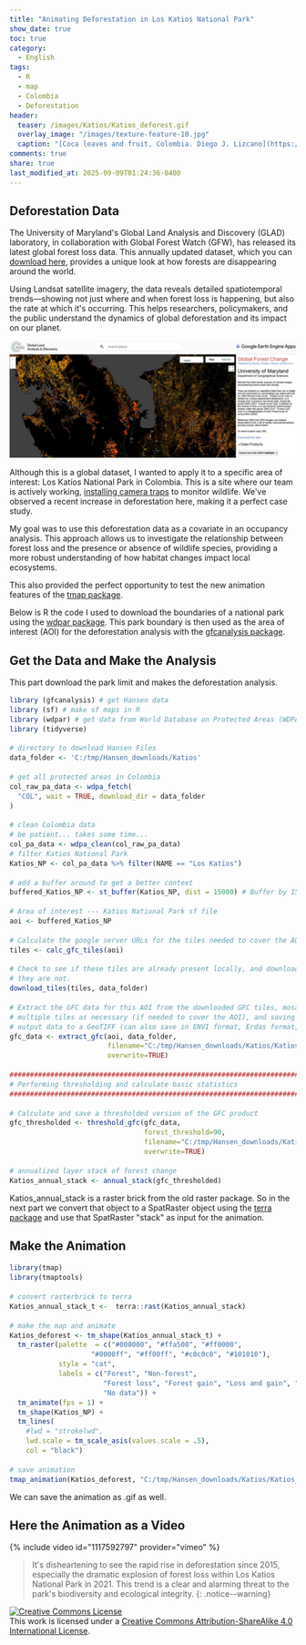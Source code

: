 ```yaml
---
title: "Animating Deforestation in Los Katios National Park"
show_date: true
toc: true
category: 
  - English
tags: 
  - R
  - map
  - Colombia
  - Deforestation
header:
  teaser: /images/Katios/Katios_deforest.gif
  overlay_image: "/images/texture-feature-10.jpg"
  caption: "[Coca leaves and fruit, Colombia. Diego J. Lizcano](https://www.instagram.com/walking_tapir/)"
comments: true
share: true
last_modified_at: 2025-09-09T01:24:36-0400
---
```


## Deforestation Data


The University of Maryland's Global Land Analysis and Discovery (GLAD) laboratory, in collaboration with Global Forest Watch (GFW), has released its latest global forest loss data. This annually updated dataset, which you can [download here](https://storage.googleapis.com/earthenginepartners-hansen/GFC-2024-v1.12/download.html), provides a unique look at how forests are disappearing around the world.

Using Landsat satellite imagery, the data reveals detailed spatiotemporal trends—showing not just where and when forest loss is happening, but also the rate at which it's occurring. This helps researchers, policymakers, and the public understand the dynamics of global deforestation and its impact on our planet.

![Global Forest Change](/images/Katios/GFC.jpg)  


Although this is a global dataset, I wanted to apply it to a specific area of interest: Los Katíos National Park in Colombia. This is a site where our team is actively working, [installing camera traps](https://dlizcano.github.io/cameratrap/posts/2024-07-17-stackmodel/index.html) to monitor wildlife. We've observed a recent increase in deforestation here, making it a perfect case study.

My goal was to use this deforestation data as a covariate in an occupancy analysis. This approach allows us to investigate the relationship between forest loss and the presence or absence of wildlife species, providing a more robust understanding of how habitat changes impact local ecosystems.

This also provided the perfect opportunity to test the new animation features of the [tmap package](https://r-tmap.github.io/tmap/).

Below is R the code I used to download the boundaries of a national park using the [wdpar package](https://prioritizr.github.io/wdpar/reference/wdpar.html). This park boundary is then used as the area of interest (AOI) for the deforestation analysis with the [gfcanalysis package](https://github.com/azvoleff/gfcanalysis). 


## Get the Data and Make the Analysis

This part download the park limit and makes the deforestation analysis. 

```r
library (gfcanalysis) # get Hansen data
library (sf) # make sf maps in R
library (wdpar) # get data from World Database on Protected Areas (WDPA) 
library (tidyverse) 

# directory to download Hansen Files
data_folder <- 'C:/tmp/Hansen_downloads/Katios'

# get all protected areas in Colombia
col_raw_pa_data <- wdpa_fetch(
  "COL", wait = TRUE, download_dir = data_folder
)

# clean Colombia data
# be patient... takes some time...
col_pa_data <- wdpa_clean(col_raw_pa_data)
# filter Katios National Park
Katios_NP <- col_pa_data %>% filter(NAME == "Los Katíos")

# add a buffer around to get a better context
buffered_Katios_NP <- st_buffer(Katios_NP, dist = 15000) # Buffer by 15 km 

# Area of interest --- Katios National Park sf file
aoi <- buffered_Katios_NP

# Calculate the google server URLs for the tiles needed to cover the AOI
tiles <- calc_gfc_tiles(aoi)

# Check to see if these tiles are already present locally, and download them if 
# they are not.
download_tiles(tiles, data_folder)

# Extract the GFC data for this AOI from the downloaded GFC tiles, mosaicing 
# multiple tiles as necessary (if needed to cover the AOI), and saving  the 
# output data to a GeoTIFF (can also save in ENVI format, Erdas format, etc.).
gfc_data <- extract_gfc(aoi, data_folder, 
                        filename="C:/tmp/Hansen_downloads/Katios/Katios_extract.tif",
                        overwrite=TRUE)

###############################################################################
# Performing thresholding and calculate basic statistics
###############################################################################

# Calculate and save a thresholded version of the GFC product
gfc_thresholded <- threshold_gfc(gfc_data, 
                                 forest_threshold=90, 
                                 filename="C:/tmp/Hansen_downloads/Katios/Katios_extract_thresholded.tif",
                                 overwrite=TRUE)

# annualized layer stack of forest change
Katios_annual_stack <- annual_stack(gfc_thresholded)

```   

Katios_annual_stack is a raster brick from the old raster package. So in the next part we convert that object to a SpatRaster object using the [terra package](https://rspatial.github.io/terra/) and use that SpatRaster "stack" as input for the animation. 

## Make the Animation

```r
library(tmap)
library(tmaptools)

# convert rasterbrick to terra
Katios_annual_stack_t <-  terra::rast(Katios_annual_stack)

# make the map and animate
Katios_deforest <- tm_shape(Katios_annual_stack_t) + 
  tm_raster(palette  = c("#008000", "#ffa500", "#ff0000", 
                    "#0000ff", "#ff00ff", "#c0c0c0", "#101010"),
            style = "cat",
            labels = c("Forest", "Non-forest", 
                       "Forest loss", "Forest gain", "Loss and gain", "Water", 
                       "No data")) +
  tm_animate(fps = 1) +
  tm_shape(Katios_NP) +
  tm_lines(
    #lwd = "strokelwd", 
    lwd.scale = tm_scale_asis(values.scale = .5),
    col = "black") 

# save animation
tmap_animation(Katios_deforest, "C:/tmp/Hansen_downloads/Katios/Katios_deforest_1fps.mp4")

```
We can save the animation as .gif as well. 

## Here the Animation as a Video

{% include video id="1117592797" provider="vimeo" %}


> It's disheartening to see the rapid rise in deforestation since 2015, especially the dramatic explosion of forest loss within Los Katios National Park in 2021. This trend is a clear and alarming threat to the park's biodiversity and ecological integrity.
{: .notice--warning} 



<p>
<a rel="license" href="http://creativecommons.org/licenses/by-sa/4.0/"><img alt="Creative Commons License" style="border-width:0" src="http://i.creativecommons.org/l/by-sa/4.0/88x31.png" /></a><br />This work is licensed under a <a rel="license" href="http://creativecommons.org/licenses/by-sa/4.0/">Creative Commons Attribution-ShareAlike 4.0 International License</a>.
</p>
